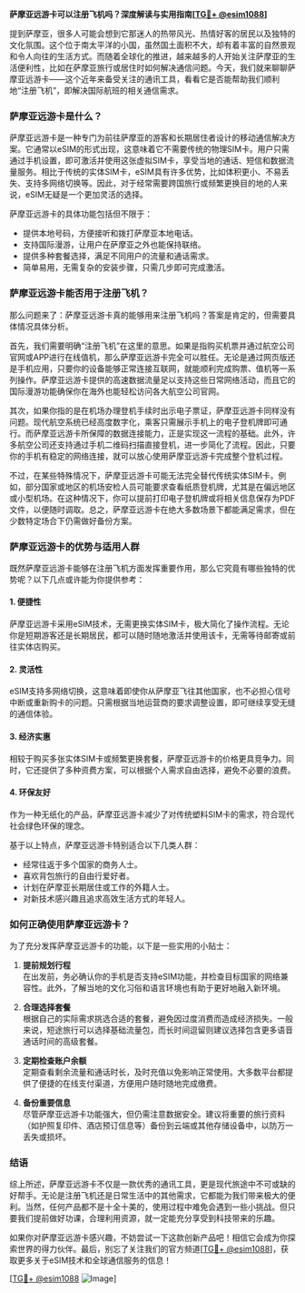 **萨摩亚远游卡可以注册飞机吗？深度解读与实用指南[[TG💪+ @esim1088](https://t.me/s/esim1088)]**

提到萨摩亚，很多人可能会想到它那迷人的热带风光、热情好客的居民以及独特的文化氛围。这个位于南太平洋的小国，虽然国土面积不大，却有着丰富的自然景观和令人向往的生活方式。而随着全球化的推进，越来越多的人开始关注萨摩亚的生活便利性，比如在萨摩亚旅行或居住时如何解决通信问题。今天，我们就来聊聊萨摩亚远游卡——这个近年来备受关注的通讯工具，看看它是否能帮助我们顺利地“注册飞机”，即解决国际航班的相关通信需求。

### 萨摩亚远游卡是什么？

萨摩亚远游卡是一种专门为前往萨摩亚的游客和长期居住者设计的移动通信解决方案。它通常以eSIM的形式出现，这意味着它不需要传统的物理SIM卡。用户只需通过手机设置，即可激活并使用这张虚拟SIM卡，享受当地的通话、短信和数据流量服务。相比于传统的实体SIM卡，eSIM具有许多优势，比如体积更小、不易丢失、支持多网络切换等。因此，对于经常需要跨国旅行或频繁更换目的地的人来说，eSIM无疑是一个更加灵活的选择。

萨摩亚远游卡的具体功能包括但不限于：

- 提供本地号码，方便接听和拨打萨摩亚本地电话。
- 支持国际漫游，让用户在萨摩亚之外也能保持联络。
- 提供多种套餐选择，满足不同用户的流量和通话需求。
- 简单易用，无需复杂的安装步骤，只需几步即可完成激活。

### 萨摩亚远游卡能否用于注册飞机？

那么问题来了：萨摩亚远游卡真的能够用来注册飞机吗？答案是肯定的，但需要具体情况具体分析。

首先，我们需要明确“注册飞机”在这里的意思。如果是指购买机票并通过航空公司官网或APP进行在线值机，那么萨摩亚远游卡完全可以胜任。无论是通过网页版还是手机应用，只要你的设备能够正常连接互联网，就能顺利完成购票、值机等一系列操作。萨摩亚远游卡提供的高速数据流量足以支持这些日常网络活动，而且它的国际漫游功能确保你在海外也能轻松访问各大航空公司官网。

其次，如果你指的是在机场办理登机手续时出示电子票证，萨摩亚远游卡同样没有问题。现代航空系统已经高度数字化，乘客只需展示手机上的电子登机牌即可通行。而萨摩亚远游卡所保障的数据连接能力，正是实现这一流程的基础。此外，许多航空公司还支持通过手机二维码扫描直接登机，进一步简化了流程。因此，只要你的手机有稳定的网络连接，就可以放心使用萨摩亚远游卡完成整个登机过程。

不过，在某些特殊情况下，萨摩亚远游卡可能无法完全替代传统实体SIM卡。例如，部分国家或地区的机场安检人员可能要求查看纸质登机牌，尤其是在偏远地区或小型机场。在这种情况下，你可以提前打印电子登机牌或将相关信息保存为PDF文件，以便随时调取。总之，萨摩亚远游卡在绝大多数场景下都能满足需求，但在少数特定场合下仍需做好备份方案。

### 萨摩亚远游卡的优势与适用人群

既然萨摩亚远游卡能够在注册飞机方面发挥重要作用，那么它究竟有哪些独特的优势呢？以下几点或许能为你提供参考：

#### 1. **便捷性**
   萨摩亚远游卡采用eSIM技术，无需更换实体SIM卡，极大简化了操作流程。无论你是短期游客还是长期居民，都可以随时随地激活并使用该卡，无需等待邮寄或前往实体店购买。

#### 2. **灵活性**
   eSIM支持多网络切换，这意味着即使你从萨摩亚飞往其他国家，也不必担心信号中断或重新购卡的问题。只需根据当地运营商的要求调整设置，即可继续享受无缝的通信体验。

#### 3. **经济实惠**
   相较于购买多张实体SIM卡或频繁更换套餐，萨摩亚远游卡的价格更具竞争力。同时，它还提供了多种资费方案，可以根据个人需求自由选择，避免不必要的浪费。

#### 4. **环保友好**
   作为一种无纸化的产品，萨摩亚远游卡减少了对传统塑料SIM卡的需求，符合现代社会绿色环保的理念。

基于以上特点，萨摩亚远游卡特别适合以下几类人群：
- 经常往返于多个国家的商务人士。
- 喜欢背包旅行的自由行爱好者。
- 计划在萨摩亚长期居住或工作的外籍人士。
- 对新技术感兴趣且追求高效生活方式的年轻人。

### 如何正确使用萨摩亚远游卡？

为了充分发挥萨摩亚远游卡的功能，以下是一些实用的小贴士：

1. **提前规划行程**  
   在出发前，务必确认你的手机是否支持eSIM功能，并检查目标国家的网络兼容性。此外，了解当地的文化习俗和语言环境也有助于更好地融入新环境。

2. **合理选择套餐**  
   根据自己的实际需求挑选合适的套餐，避免因过度消费而造成经济损失。一般来说，短途旅行可以选择基础流量包，而长时间逗留则建议选择包含更多语音通话时间的高级套餐。

3. **定期检查账户余额**  
   定期查看剩余流量和通话时长，及时充值以免影响正常使用。大多数平台都提供了便捷的在线支付渠道，方便用户随时随地完成缴费。

4. **备份重要信息**  
   尽管萨摩亚远游卡功能强大，但仍需注意数据安全。建议将重要的旅行资料（如护照复印件、酒店预订信息等）备份到云端或其他存储设备中，以防万一丢失或损坏。

### 结语

综上所述，萨摩亚远游卡不仅是一款优秀的通讯工具，更是现代旅途中不可或缺的好帮手。无论是注册飞机还是日常生活中的其他需求，它都能为我们带来极大的便利。当然，任何产品都不是十全十美的，使用过程中难免会遇到一些小挑战。但只要我们提前做好功课，合理利用资源，就一定能充分享受到科技带来的乐趣。

如果你对萨摩亚远游卡感兴趣，不妨尝试一下这款创新产品吧！相信它会成为你探索世界的得力伙伴。最后，别忘了关注我们的官方频道[[TG💪+ @esim1088](https://t.me/s/esim1088)]，获取更多关于eSIM技术和全球通信服务的信息！

[[TG💪+ @esim1088](https://t.me/s/esim1088) ![Image](https://i.postimg.cc/4NQfJmqS/Snipaste-2025-05-13-00-14-12.png)]